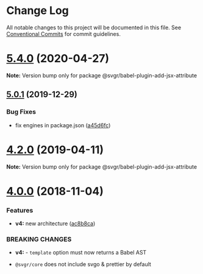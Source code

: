 # Change Log

All notable changes to this project will be documented in this file.
See [Conventional Commits](https://conventionalcommits.org) for commit guidelines.

# [5.4.0](https://github.com/gregberge/svgr/tree/master/packages/babel-plugin-add-jsx-attribute/compare/v5.3.1...v5.4.0) (2020-04-27)

**Note:** Version bump only for package @svgr/babel-plugin-add-jsx-attribute

## [5.0.1](https://github.com/gregberge/svgr/tree/master/packages/babel-plugin-add-jsx-attribute/compare/v5.0.0...v5.0.1) (2019-12-29)

### Bug Fixes

* fix engines in
  package.json ([a45d6fc](https://github.com/gregberge/svgr/tree/master/packages/babel-plugin-add-jsx-attribute/commit/a45d6fc8b43402bec60ed4e9273f90fdc65a23a7))

# [4.2.0](https://github.com/gregberge/svgr/tree/master/packages/babel-plugin-add-jsx-attribute/compare/v4.1.0...v4.2.0) (2019-04-11)

**Note:** Version bump only for package @svgr/babel-plugin-add-jsx-attribute

# [4.0.0](https://github.com/gregberge/svgr/compare/v3.1.0...v4.0.0) (2018-11-04)

### Features

* **v4:** new architecture ([ac8b8ca](https://github.com/gregberge/svgr/commit/ac8b8ca))

### BREAKING CHANGES

* **v4:** - `template` option must now returns a Babel AST

- `@svgr/core` does not include svgo & prettier by default
